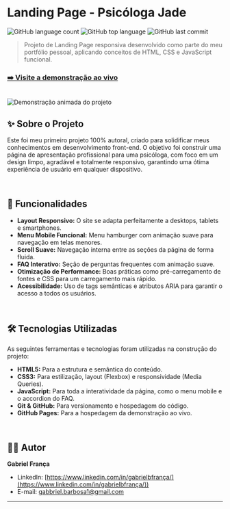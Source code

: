 # Landing Page - Psicóloga Jade

![GitHub language count](https://img.shields.io/github/languages/count/gabriellbf/psicologajade?style=for-the-badge)
![GitHub top language](https://img.shields.io/github/languages/top/gabriellbf/psicologajade?style=for-the-badge)
![GitHub last commit](https://img.shields.io/github/last-commit/gabriellbf/psicologajade?style=for-the-badge)

> Projeto de Landing Page responsiva desenvolvido como parte do meu portfólio pessoal, aplicando conceitos de HTML, CSS e JavaScript funcional.

### [➡️ Visite a demonstração ao vivo](https://gabriellbf.github.io/psicologajade/)

<br>

<img src="./demo.gif" alt="Demonstração animada do projeto">

<br>

## ✨ Sobre o Projeto

Este foi meu primeiro projeto 100% autoral, criado para solidificar meus conhecimentos em desenvolvimento front-end. O objetivo foi construir uma página de apresentação profissional para uma psicóloga, com foco em um design limpo, agradável e totalmente responsivo, garantindo uma ótima experiência de usuário em qualquer dispositivo.

<br>

## 🚀 Funcionalidades

- **Layout Responsivo:** O site se adapta perfeitamente a desktops, tablets e smartphones.
- **Menu Mobile Funcional:** Menu hamburger com animação suave para navegação em telas menores.
- **Scroll Suave:** Navegação interna entre as seções da página de forma fluida.
- **FAQ Interativo:** Seção de perguntas frequentes com animação suave.
- **Otimização de Performance:** Boas práticas como pré-carregamento de fontes e CSS para um carregamento mais rápido.
- **Acessibilidade:** Uso de tags semânticas e atributos ARIA para garantir o acesso a todos os usuários.

<br>

## 🛠️ Tecnologias Utilizadas

As seguintes ferramentas e tecnologias foram utilizadas na construção do projeto:

- **HTML5:** Para a estrutura e semântica do conteúdo.
- **CSS3:** Para estilização, layout (Flexbox) e responsividade (Media Queries).
- **JavaScript:** Para toda a interatividade da página, como o menu mobile e o accordion do FAQ.
- **Git & GitHub:** Para versionamento e hospedagem do código.
- **GitHub Pages:** Para a hospedagem da demonstração ao vivo.

<br>

## 👨‍💻 Autor

**Gabriel França**

- LinkedIn: [https://www.linkedin.com/in/gabrielbfrança/](https://www.linkedin.com/in/gabrielbfrança/))
- E-mail: gabbriel.barbosa1@gmail.com

---
